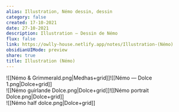 ```yaml
---
alias: Illustration, Némo dessin, dessin
category: false
created: 17-10-2021
date: 27-10-2021
description: Illustration — Dessin de Némo
flux: false
link: https://owlly-house.netlify.app/notes/Illustration-(Némo)
obsidianUIMode: preview
share: true
title: Illustration (Némo)
---
```


![[Némo & Grimmerald.png|Medhas+grid]]![[Némo — Dolce 1.png|Dolce+grid]]  
![[Némo guirlande Dolce.png|Dolce+grid]]![[Némo portrait Dolce.png|Dolce+grid]]  
![[Némo half dolce.png|Dolce+grid]]